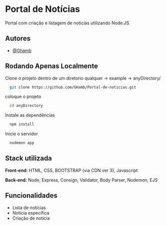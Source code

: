 
# Portal de Notícias


Portal com criação e listagem de noticias utilizando Node.JS 

## Autores

- [@Ghamb](https://www.github.com/GHamb)



## Rodando Apenas Localmente

Clone o projeto dentro de um diretorio qualquer -> example -> anyDirectory/<git clone aqui>

```bash
  git clone https://github.com/GHamb/Portal-de-noticias.git
```

coloque o projeto 

```bash
  cd anyDirectory
```

Instale as dependências

```bash
  npm install
```

Inicie o servidor

```bash
  nodemon app
```


## Stack utilizada

**Front-end:** HTML, CSS, BOOTSTRAP (via CDN ver 3), Javascript

**Back-end:** Node, Express, Consign, Validator, Body Parser, Nodemon, EJS





## Funcionalidades

- Lista de notícias 
- Noticia específica 
- Criação de notícia



